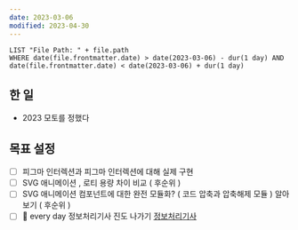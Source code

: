 ```yaml
---
date: 2023-03-06
modified: 2023-04-30
---
```


```dataview
LIST "File Path: " + file.path
WHERE date(file.frontmatter.date) > date(2023-03-06) - dur(1 day) AND date(file.frontmatter.date) < date(2023-03-06) + dur(1 day)
```

## 한 일

- 2023 모토를 정했다

## 목표 설정

- [ ] 피그마 인터렉션과 피그마 인터렉션에 대해 실제 구현
- [ ] SVG 애니메이션 , 로티 용량 차이 비교 ( 후순위 )
- [ ] SVG 애니메이션 컴포넌트에 대한 완전 모듈화? ( 코드 압축과 압축해제 모듈 ) 알아보기 ( 후순위 )
- [ ] 🔁 every day 정보처리기사 진도 나가기 [정보처리기사](obsidian://open?vault=%EC%A0%95%EB%B3%B4%EC%B2%98%EB%A6%AC%EA%B8%B0%EC%82%AC-%EC%98%B5%EC%8B%9C%EB%94%94%EC%96%B8&file=daily-notes%2Fdaily-notes)
